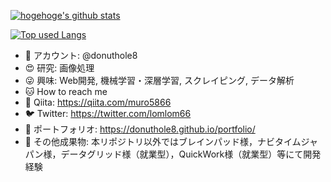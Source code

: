 <!-- リポジトリステータス -->
[![hogehoge's github stats](https://github-readme-stats.vercel.app/api?username=donuthole8&hide=contribs&count_private=true&show_icons=true&theme=tokyonight)](https://github.com/donuthole8/)

<!-- ソースコード統計 -->
[![Top used Langs](https://github-readme-stats.vercel.app/api/top-langs/?username=donuthole8&layout=compact&theme=tokyonight)](https://github.com/donuthole8/)


- 🍩 アカウント: @donuthole8
- 😍 研究: 画像処理
- 😜 興味: Web開発, 機械学習・深層学習, スクレイピング, データ解析
- 🐱 How to reach me 
- 🐺 Qiita: https://qiita.com/muro5866
- 🐦 Twitter: https://twitter.com/lomlom66
- 🌄 ポートフォリオ: https://donuthole8.github.io/portfolio/
- 🏰 その他成果物: 本リポジトリ以外ではブレインパッド様，ナビタイムジャパン様，データグリッド様（就業型），QuickWork様（就業型）等にて開発経験



<!---
donuthole8/donuthole8 is a ✨ special ✨ repository because its `README.md` (this file) appears on your GitHub profile.
You can click the Preview link to take a look at your changes.
--->
